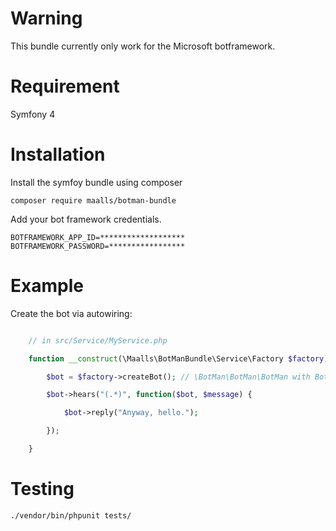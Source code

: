 # Warning

This bundle currently only work for the Microsoft botframework.

# Requirement

Symfony 4


# Installation

Install the symfoy bundle using composer
```console
composer require maalls/botman-bundle
```

Add your bot framework credentials.
```.env
BOTFRAMEWORK_APP_ID=*******************
BOTFRAMEWORK_PASSWORD=*****************
```

# Example

Create the bot via autowiring:

```php

    // in src/Service/MyService.php

    function __construct(\Maalls\BotManBundle\Service\Factory $factory) {

        $bot = $factory->createBot(); // \BotMan\BotMan\BotMan with BotFramwork driver.

        $bot->hears("(.*)", function($bot, $message) {

            $bot->reply("Anyway, hello.");

        });

    }
```

# Testing

```console 
./vendor/bin/phpunit tests/
```

